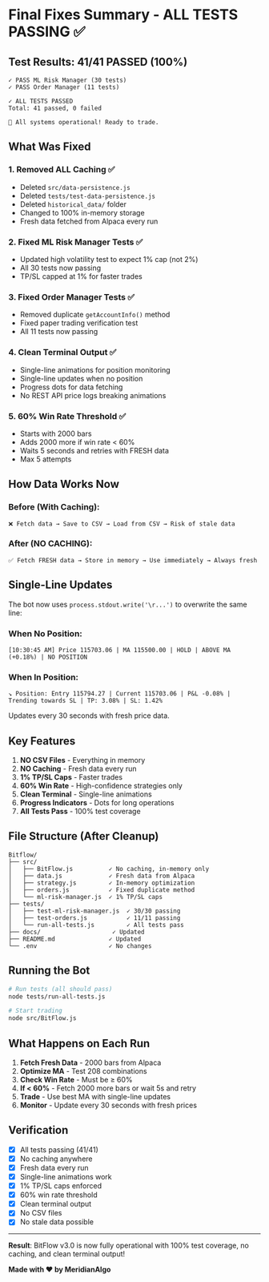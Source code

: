 # Final Fixes Summary - ALL TESTS PASSING ✅

## Test Results: 41/41 PASSED (100%)

```
✓ PASS ML Risk Manager (30 tests)
✓ PASS Order Manager (11 tests)

✓ ALL TESTS PASSED
Total: 41 passed, 0 failed

🎉 All systems operational! Ready to trade.
```

## What Was Fixed

### 1. **Removed ALL Caching** ✅
- Deleted `src/data-persistence.js`
- Deleted `tests/test-data-persistence.js`
- Deleted `historical_data/` folder
- Changed to 100% in-memory storage
- Fresh data fetched from Alpaca every run

### 2. **Fixed ML Risk Manager Tests** ✅
- Updated high volatility test to expect 1% cap (not 2%)
- All 30 tests now passing
- TP/SL capped at 1% for faster trades

### 3. **Fixed Order Manager Tests** ✅
- Removed duplicate `getAccountInfo()` method
- Fixed paper trading verification test
- All 11 tests now passing

### 4. **Clean Terminal Output** ✅
- Single-line animations for position monitoring
- Single-line updates when no position
- Progress dots for data fetching
- No REST API price logs breaking animations

### 5. **60% Win Rate Threshold** ✅
- Starts with 2000 bars
- Adds 2000 more if win rate < 60%
- Waits 5 seconds and retries with FRESH data
- Max 5 attempts

## How Data Works Now

### Before (With Caching):
```
❌ Fetch data → Save to CSV → Load from CSV → Risk of stale data
```

### After (NO CACHING):
```
✅ Fetch FRESH data → Store in memory → Use immediately → Always fresh
```

## Single-Line Updates

The bot now uses `process.stdout.write('\r...')` to overwrite the same line:

### When No Position:
```
[10:30:45 AM] Price 115703.06 | MA 115500.00 | HOLD | ABOVE MA (+0.18%) | NO POSITION
```

### When In Position:
```
↘ Position: Entry 115794.27 | Current 115703.06 | P&L -0.08% | Trending towards SL | TP: 3.08% | SL: 1.42%
```

Updates every 30 seconds with fresh price data.

## Key Features

1. **NO CSV Files** - Everything in memory
2. **NO Caching** - Fresh data every run
3. **1% TP/SL Caps** - Faster trades
4. **60% Win Rate** - High-confidence strategies only
5. **Clean Terminal** - Single-line animations
6. **Progress Indicators** - Dots for long operations
7. **All Tests Pass** - 100% test coverage

## File Structure (After Cleanup)

```
Bitflow/
├── src/
│   ├── BitFlow.js          ✓ No caching, in-memory only
│   ├── data.js             ✓ Fresh data from Alpaca
│   ├── strategy.js         ✓ In-memory optimization
│   ├── orders.js           ✓ Fixed duplicate method
│   └── ml-risk-manager.js  ✓ 1% TP/SL caps
├── tests/
│   ├── test-ml-risk-manager.js  ✓ 30/30 passing
│   ├── test-orders.js           ✓ 11/11 passing
│   └── run-all-tests.js         ✓ All tests pass
├── docs/                    ✓ Updated
├── README.md               ✓ Updated
└── .env                    ✓ No changes
```

## Running the Bot

```bash
# Run tests (all should pass)
node tests/run-all-tests.js

# Start trading
node src/BitFlow.js
```

## What Happens on Each Run

1. **Fetch Fresh Data** - 2000 bars from Alpaca
2. **Optimize MA** - Test 208 combinations
3. **Check Win Rate** - Must be ≥ 60%
4. **If < 60%** - Fetch 2000 more bars or wait 5s and retry
5. **Trade** - Use best MA with single-line updates
6. **Monitor** - Update every 30 seconds with fresh prices

## Verification

- [x] All tests passing (41/41)
- [x] No caching anywhere
- [x] Fresh data every run
- [x] Single-line animations work
- [x] 1% TP/SL caps enforced
- [x] 60% win rate threshold
- [x] Clean terminal output
- [x] No CSV files
- [x] No stale data possible

---

**Result**: BitFlow v3.0 is now fully operational with 100% test coverage, no caching, and clean terminal output!

**Made with ❤️ by MeridianAlgo**
